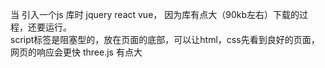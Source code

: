 当 引入一个js 库时 jquery react vue， 因为库有点大（90kb左右）下载的过程，还要运行。  
script标签是阻塞型的，放在页面的底部，可以让html，css先看到良好的页面，网页的响应会更快
three.js 有点大
